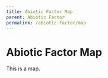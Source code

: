 ```yaml
---
title: Abiotic Factor Map
parent: Abiotic Factor
permalink: /abiotic-factor/map
---
```

# Abiotic Factor Map
This is a map.

<!-- Leaflet CSS -->
<link
  rel="stylesheet"
  href="https://unpkg.com/leaflet@1.9.4/dist/leaflet.css"
  crossorigin=""
/>

<!-- Leaflet JS -->
<script
  src="https://unpkg.com/leaflet@1.9.4/dist/leaflet.js"
  crossorigin=""
></script>

<div id="game-map" style="height: 7o00px; width: 100%; margin: 1em 0;"></div>

<script src="/assets/js/abiotic-factor-map.js" />